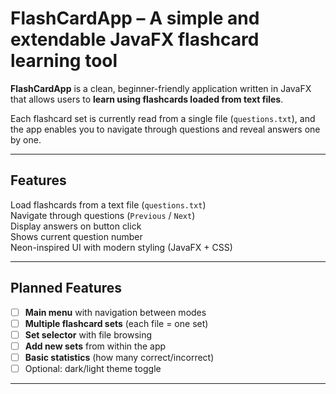 # FlashCardApp – A simple and extendable JavaFX flashcard learning tool

**FlashCardApp** is a clean, beginner-friendly application written in JavaFX that allows users to **learn using flashcards loaded from text files**.

Each flashcard set is currently read from a single file (`questions.txt`), and the app enables you to navigate through questions and reveal answers one by one.

---

## Features

Load flashcards from a text file (`questions.txt`)  
Navigate through questions (`Previous` / `Next`)  
Display answers on button click  
Shows current question number  
Neon-inspired UI with modern styling (JavaFX + CSS)

---

## Planned Features

- [ ] **Main menu** with navigation between modes  
- [ ] **Multiple flashcard sets** (each file = one set)  
- [ ] **Set selector** with file browsing  
- [ ] **Add new sets** from within the app  
- [ ] **Basic statistics** (how many correct/incorrect)  
- [ ] Optional: dark/light theme toggle  

---
